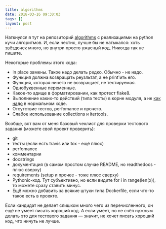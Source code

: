 ```yaml
---
title: algorithms
date: 2018-03-16 09:30:03
tags: []
layout: post
---
```


Наткнулся я тут на репозиторий [algorithms](https://github.com/keon/algorithms) с реализациями на python кучи алгоритмов. И, если честно, лучше бы не натыкался: хоть звёздочек много, но внутри просто ужасный код. Никогда так не пишите.

Некоторые проблемы этого кода:

- In place замены. Такое надо делать редко. Обычно - не надо.
- Функция должна возвращать реузльтат, а не print'ить его.
- Функция, которая ничего не возвращает, не тестируемая.
- Однобуквенные переменные.
- Какое-то адище в форматировании, как протест flake8.
- Выполнение каких-то действий (типа тесты) в корне модуля, а не [как надо](https://stackoverflow.com/questions/419163/what-does-if-name-main-do) в нормальном коде.
- Отсутствие тестов, perfomance и прочего.
- Слабое использование collections и itertools.

Вообще, вот вам от меня базовый чеклист для проверки тестового задания (можете свой проект проверить):
- git
- тесты (если есть travis или tox - ещё плюс)
- perfomance
- комментарии
- docstrings
- документация (в самом простом случае README, но readthedocs - плюс сверху)
- requirements (setup и прочее - тоже плюс сверху)
- Pythonic-код. Тут субъективно, но если видите for i in range(len(x)), то можете сразу ставить минус.
- Ещё можно добавить за всякие штуки типа Dockerfile, если что-то такое есть в проекте.

Если кандидат не делает слишком много чего из перечисленного, он ещё не умеет писать хороший код. А если умеет, но не счёл нужным делать это для тестового задания — значит, не хочет писать хороший код, что ничуть не лучше.
